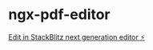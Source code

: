 # ngx-pdf-editor

[Edit in StackBlitz next generation editor ⚡️](https://stackblitz.com/~/github.com/jijoece/ngx-pdf-editor)